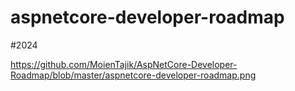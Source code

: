 # aspnetcore-developer-roadmap

#2024

https://github.com/MoienTajik/AspNetCore-Developer-Roadmap/blob/master/aspnetcore-developer-roadmap.png